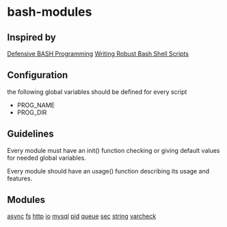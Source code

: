 # bash-modules

## Inspired by
[Defensive BASH Programming](http://www.kfirlavi.com/blog/2012/11/14/defensive-bash-programming/)
[Writing Robust Bash Shell Scripts](http://www.davidpashley.com/articles/writing-robust-shell-scripts/)

## Configuration

the following global variables should be defined for every script

* PROG_NAME
* PROG_DIR

## Guidelines

Every module must have an init() function checking or giving default values for needed global variables.

Every module should have an usage() function describing its usage and features.

## Modules

[async](./modules/async) [fs](./modules/fs) [http](./modules/http) [io](./modules/io) [mysql](./modules/mysql) [pid](./modules/pid) [queue](./modules/queue) [sec](./modules/sec) [string](./modules/string) [varcheck](./modules/varcheck)